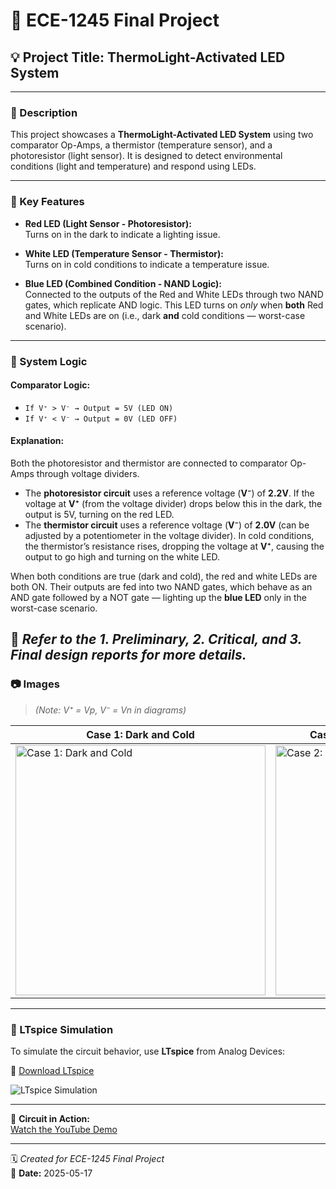 # 🔧 ECE-1245 Final Project

## 💡 Project Title: ThermoLight-Activated LED System

---

### 📘 Description

This project showcases a **ThermoLight-Activated LED System** using two comparator Op-Amps, a thermistor (temperature sensor), and a photoresistor (light sensor). It is designed to detect environmental conditions (light and temperature) and respond using LEDs.

---

### 🔑 Key Features

- **Red LED (Light Sensor - Photoresistor):**  
  Turns on in the dark to indicate a lighting issue.

- **White LED (Temperature Sensor - Thermistor):**  
  Turns on in cold conditions to indicate a temperature issue.

- **Blue LED (Combined Condition - NAND Logic):**  
  Connected to the outputs of the Red and White LEDs through two NAND gates, which replicate AND logic. This LED turns on *only* when **both** Red and White LEDs are on (i.e., dark **and** cold conditions — worst-case scenario).

---

### 🚀 System Logic

#### Comparator Logic:
- `If V⁺ > V⁻ → Output = 5V (LED ON)`  
- `If V⁺ < V⁻ → Output = 0V (LED OFF)`

#### Explanation:
Both the photoresistor and thermistor are connected to comparator Op-Amps through voltage dividers.  
- The **photoresistor circuit** uses a reference voltage (**V⁻**) of **2.2V**. If the voltage at **V⁺** (from the voltage divider) drops below this in the dark, the output is 5V, turning on the red LED.  
- The **thermistor circuit** uses a reference voltage (**V⁻**) of **2.0V** (can be adjusted by a potentiometer in the voltage divider). In cold conditions, the thermistor’s resistance rises, dropping the voltage at **V⁺**, causing the output to go high and turning on the white LED.

When both conditions are true (dark and cold), the red and white LEDs are both ON. Their outputs are fed into two NAND gates, which behave as an AND gate followed by a NOT gate — lighting up the **blue LED** only in the worst-case scenario.

📝 *Refer to the 1. Preliminary, 2. Critical, and 3. Final design reports for more details.*
---

### 📷 Images

> *(Note: V⁺ = Vp, V⁻ = Vn in diagrams)*

| Case 1: **Dark and Cold** | Case 2: **Bright and Warm (Best Case)** |
|---------------------------|-----------------------------------------|
| <img src="https://github.com/user-attachments/assets/bc770578-7713-4740-969c-a72ab7f5a08d" width="400" alt="Case 1: Dark and Cold" /> | <img src="https://github.com/user-attachments/assets/83c8aac8-4f73-4e1b-b9ea-aea87b87dfd3" width="400" alt="Case 2: Bright and Warm" /> |

---

### 🧪 LTspice Simulation

To simulate the circuit behavior, use **LTspice** from Analog Devices:

🔗 [Download LTspice](https://www.analog.com/en/resources/design-tools-and-calculators/ltspice-simulator.html)

![LTspice Simulation](https://github.com/user-attachments/assets/528c2254-a97c-41c2-aee3-84eee54c8d0e)

---

🎥 **Circuit in Action:**  
[Watch the YouTube Demo](https://www.youtube.com/watch?v=bgkjT5ubVag)

---

🗓️ *Created for ECE-1245 Final Project*  
📅 **Date:** 2025-05-17
